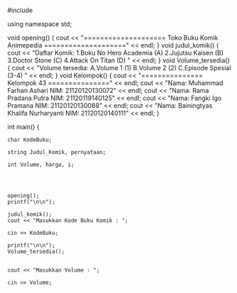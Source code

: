 #include <iostream>  

using namespace std;

void opening() {
    cout << "==================== Toko Buku Komik Animepedia ====================" << endl;
}
void judul_komik() {
    cout << "Daftar Komik: 1.Boku No Hero Academia (A) 2.Jujutsu Kaisen (B) 3.Doctor Stone (C) 4.Attack On Titan (D) " << endl;
}
void Volume_tersedia() {
    cout << "Volume tersedia: A.Volume 1 (1) B.Volume 2 (2) C.Episode Spesial (3-4) " << endl;
}
void Kelompok() {
    cout << "=============== Kelompok 43 ===============" << endl;
    cout << "Nama: Muhammad Farhan Ashari NIM: 21120120130072" << endl;
    cout << "Nama: Rama Pradana Putra NIM: 21120119140125" << endl;
    cout << "Nama: Fangki Igo Pramana NIM: 21120120130088" << endl;
    cout << "Nama: Bainingtyas Khalifa Nurharyanti NIM: 21120120140111" << endl;
}



int main() {

    char KodeBuku;

    string Judul_Komik, pernyataan;

    int Volume, harga, i;


   

    opening();
    printf("\n\n");

    judul_komik();
    cout << "Masukkan Kode Buku Komik : ";

    cin >> KodeBuku;

    printf("\n\n");
    Volume_tersedia();
    

    cout << "Masukkan Volume : ";

    cin >> Volume;
